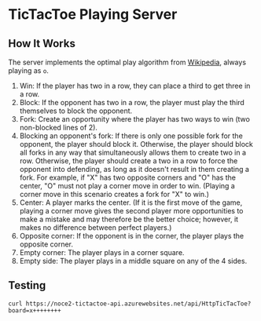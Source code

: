 # TicTacToe Playing Server

## How It Works

The server implements the optimal play algorithm from [Wikipedia](https://en.wikipedia.org/wiki/Tic-tac-toe#Strategy), always playing as `o`.

1. Win: If the player has two in a row, they can place a third to get three in a row.
2. Block: If the opponent has two in a row, the player must play the third themselves to block
   the opponent.
3. Fork: Create an opportunity where the player has two ways to win (two non-blocked lines of 2).
4. Blocking an opponent's fork: If there is only one possible fork for the opponent, the player
   should block it. Otherwise, the player should block all forks in any way that simultaneously
   allows them to create two in a row. Otherwise, the player should create a two in a row to force
   the opponent into defending, as long as it doesn't result in them creating a fork. For example,
   if "X" has two opposite corners and "O" has the center, "O" must not play a corner move in order
   to win. (Playing a corner move in this scenario creates a fork for "X" to win.)
5. Center: A player marks the center. (If it is the first move of the game, playing a corner
   move gives the second player more opportunities to make a mistake and may therefore be the
   better choice; however, it makes no difference between perfect players.)
6. Opposite corner: If the opponent is in the corner, the player plays the opposite corner.
7. Empty corner: The player plays in a corner square.
8. Empty side: The player plays in a middle square on any of the 4 sides.

## Testing

`curl https://noce2-tictactoe-api.azurewebsites.net/api/HttpTicTacToe?board=x++++++++`
